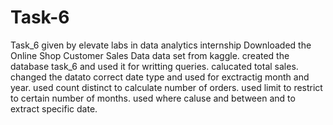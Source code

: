 # Task-6
Task_6 given by elevate labs in data analytics internship
Downloaded the Online Shop Customer Sales Data data set from kaggle.
created the database task_6 and used it for writting queries.
calucated total sales.
changed the datato correct date type and used for exctractig month and year.
used count distinct to calculate number of orders.
used limit to restrict to certain number of months.
used where caluse and between and to extract specific date.
